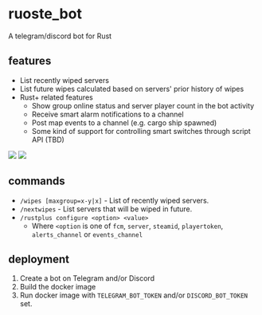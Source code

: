 # ruoste_bot

A telegram/discord bot for Rust

## features

- List recently wiped servers
- List future wipes calculated based on servers' prior history of wipes
- Rust+ related features
  - Show group online status and server player count in the bot activity
  - Receive smart alarm notifications to a channel
  - Post map events to a channel (e.g. cargo ship spawned)
  - Some kind of support for controlling smart switches through script API (TBD)

![](https://raine.github.io/ruoste_bot/wipes.png?1)
![](https://raine.github.io/ruoste_bot/discord.png)

## commands

- `/wipes [maxgroup=x-y|x]` - List of recently wiped servers.
- `/nextwipes` - List servers that will be wiped in future.
- `/rustplus configure <option> <value>`
    - Where `<option` is one of `fcm`, `server`, `steamid`, `playertoken`, `alerts_channel` or `events_channel`

## deployment

1. Create a bot on Telegram and/or Discord
2. Build the docker image
3. Run docker image with `TELEGRAM_BOT_TOKEN` and/or `DISCORD_BOT_TOKEN` set.
